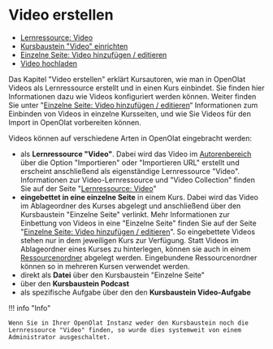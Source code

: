 # Video erstellen

* [Lernressource: Video](Learning_resource_Video.de.md)
* [Kursbaustein "Video" einrichten](Course_Element_Video.de.md)
* [Einzelne Seite: Video hinzufügen / editieren](Single_Page_Add_edit_video.de.md)
* [Video hochladen](Video_Upload.de.md)

Das Kapitel "Video erstellen" erklärt Kursautoren, wie man in OpenOlat Videos als Lernressource erstellt und in einen Kurs einbindet. Sie finden hier Informationen dazu wie Videos konfiguriert werden können. Weiter finden Sie unter  "[Einzelne Seite: Video hinzufügen / editieren](Single_Page_Add_edit_video.de.md)“ Informationen zum Einbinden von Videos in einzelne Kursseiten, und wie Sie Videos für den Import in OpenOlat vorbereiten können.

Videos können auf verschiedene Arten in OpenOlat eingebracht werden:

* als **Lernressource "Video"**. Dabei wird das Video im [Autorenbereich](../area_modules/Authoring.de.md) über die Option "Importieren"  oder "Importieren URL" erstellt und erscheint anschließend als eigenständige Lernressource "Video". Informationen zur Video-Lernressource und "Video Collection" finden Sie auf der Seite "[Lernressource: Video](Learning_resource_Video.de.md)"
* **eingebettet in eine einzelne Seite** in einem Kurs. Dabei wird das Video im Ablageordner des Kurses abgelegt und anschließend über den Kursbaustein "Einzelne Seite" verlinkt. Mehr Informationen zur Einbettung von Videos in eine "Einzelne Seite" finden Sie auf der Seite "[Einzelne Seite: Video hinzufügen / editieren](Single_Page_Add_edit_video.de.md)". So eingebettete Videos stehen nur in dem jeweiligen Kurs zur Verfügung. Statt Videos im Ablageordner eines Kurses zu hinterlegen, können sie auch in einem [Ressourcenordner](../learningresources/Course_Settings.de.md#ressourcenordner-einbinden) abgelegt werden. Eingebundene Ressourcenordner können so in mehreren Kursen verwendet werden.
* direkt als **Datei** über den Kursbaustein "Einzelne Seite"
* über den **Kursbaustein Podcast**
* als spezifische Aufgabe über den den **Kursbaustein Video-Aufgabe** 

!!! info "Info"

    Wenn Sie in Ihrer OpenOlat Instanz weder den Kursbaustein noch die Lernressource "Video" finden, so wurde dies systemweit von einem Administrator ausgeschaltet.
